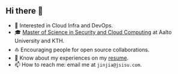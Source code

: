 ## Hi there 👋

<!--
**jinjiaKarl/jinjiaKarl** is a ✨ _special_ ✨ repository because its `README.md` (this file) appears on your GitHub profile.

Here are some ideas to get you started:

- 🔭 I’m currently working on ...
- 🌱 I’m currently learning ...
- 👯 I’m looking to collaborate on ...
- 🤔 I’m looking for help with ...
- 💬 Ask me about ...
- 📫 How to reach me: ...
- 😄 Pronouns: ...
- ⚡ Fun fact: ...
-->

* 🧐   Interested in Cloud Infra and DevOps.
* 🎓   [Master of Science in Security and Cloud Computing](https://www.secclo.eu/) at Aalto University and KTH.
* ⛵   Encouraging people for open source collaborations.
* 📄   Know about my experiences on my [resume](https://jinjia.jsisu.com).
* 📫   How to reach me: email me at `jinjia@jsisu.com`.
